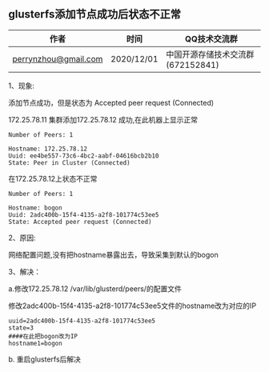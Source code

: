 ## glusterfs添加节点成功后状态不正常

| 作者 | 时间 |QQ技术交流群 |
| ------ | ------ |------ |
| perrynzhou@gmail.com |2020/12/01 |中国开源存储技术交流群(672152841) |

1、现象:

添加节点成功，但是状态为 Accepted peer request (Connected)

172.25.78.11 集群添加172.25.78.12 成功,在此机器上显示正常

```
Number of Peers: 1

Hostname: 172.25.78.12
Uuid: ee4be557-73c6-4bc2-aabf-04616bcb2b10
State: Peer in Cluster (Connected)
```

在172.25.78.12上状态不正常

```
Number of Peers: 1

Hostname: bogon
Uuid: 2adc400b-15f4-4135-a2f8-101774c53ee5
State: Accepted peer request (Connected)
```

2、原因:

网络配置问题,没有把hostname暴露出去，导致采集到默认的bogon 

3、解决：

a.修改172.25.78.12 /var/lib/glusterd/peers/的配置文件

修改2adc400b-15f4-4135-a2f8-101774c53ee5文件的hostname改为对应的IP

```shell
uuid=2adc400b-15f4-4135-a2f8-101774c53ee5
state=3
####在此把bogon改为IP
hostname1=bogon
```

b. 重启glusterfs后解决

